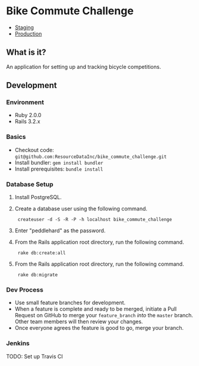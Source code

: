 # Bike Commute Challenge
* [Staging](http://summer-bike-challenge-staging.herokuapp.com/)
* [Production](http://summer-bike-challenge-prod.herokuapp.com/)

## What is it?

An application for setting up and tracking bicycle competitions.

## Development

### Environment
* Ruby 2.0.0
* Rails 3.2.x

### Basics
* Checkout code: `git@github.com:ResourceDataInc/bike_commute_challenge.git`
* Install bundler: `gem install bundler`
* Install prerequisites: `bundle install`

### Database Setup

1. Install PostgreSQL.
1. Create a database user using the following command.

        createuser -d -S -R -P -h localhost bike_commute_challenge

1. Enter "peddlehard" as the password.
1. From the Rails application root directory, run the following command.

        rake db:create:all

1. From the Rails application root directory, run the following command.

        rake db:migrate

### Dev Process

* Use small feature branches for development.
* When a feature is complete and ready to be merged, initiate a Pull Request on
  GitHub to merge your `feature_branch` *into* the `master` branch. Other team
  members will then review your changes.
* Once everyone agrees the feature is good to go, merge your branch.

### Jenkins

TODO: Set up Travis CI
